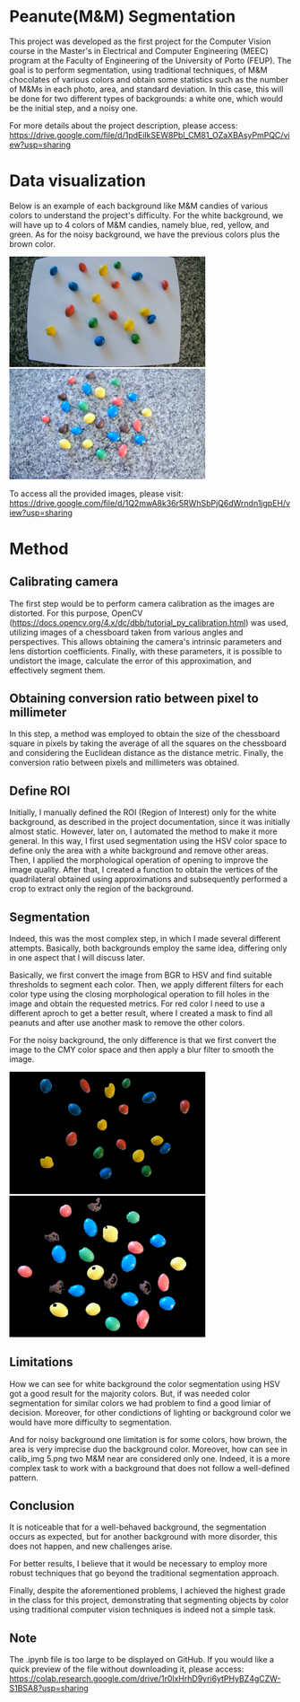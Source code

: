 # Peanute(M&M) Segmentation

This project was developed as the first project for the Computer Vision course in the Master's in Electrical and Computer Engineering (MEEC) program at the Faculty of Engineering of the University of Porto (FEUP). The goal is to perform segmentation, using traditional techniques, of M&M chocolates of various colors and obtain some statistics such as the number of M&Ms in each photo, area, and standard deviation. In this case, this will be done for two different types of backgrounds: a white one, which would be the initial step, and a noisy one.

For more details about the project description, please access: https://drive.google.com/file/d/1pdEiIkSEW8Pbl_CM81_OZaXBAsyPmPQC/view?usp=sharing

# Data visualization

Below is an example of each background like M&M candies of various colors to understand the project's difficulty. For the white background, we will have up to 4 colors of M&M candies, namely blue, red, yellow, and green. As for the noisy background, we have the previous colors plus the brown color.

<p float="middle">
    <img src="images/White Background.png" alt="White background" width="350"/>
    <img src="images/Noisy Background.png" alt="Noisy background" width="350"/>
</p>

To access all the provided images, please visit: https://drive.google.com/file/d/1Q2mwA8k36r5RWhSbPjQ6dWrndn1jgpEH/view?usp=sharing

# Method

## Calibrating camera

The first step would be to perform camera calibration as the images are distorted. For this purpose, OpenCV (https://docs.opencv.org/4.x/dc/dbb/tutorial_py_calibration.html) was used, utilizing images of a chessboard taken from various angles and perspectives. This allows obtaining the camera's intrinsic parameters and lens distortion coefficients. Finally, with these parameters, it is possible to undistort the image, calculate the error of this approximation, and effectively segment them.

## Obtaining conversion ratio between pixel to millimeter

In this step, a method was employed to obtain the size of the chessboard square in pixels by taking the average of all the squares on the chessboard and considering the Euclidean distance as the distance metric. Finally, the conversion ratio between pixels and millimeters was obtained.

## Define ROI

Initially, I manually defined the ROI (Region of Interest) only for the white background, as described in the project documentation, since it was initially almost static. However, later on, I automated the method to make it more general. In this way, I first used segmentation using the HSV color space to define only the area with a white background and remove other areas. Then, I applied the morphological operation of opening to improve the image quality. After that, I created a function to obtain the vertices of the quadrilateral obtained using approximations and subsequently performed a crop to extract only the region of the background.

## Segmentation

Indeed, this was the most complex step, in which I made several different attempts. Basically, both backgrounds employ the same idea, differing only in one aspect that I will discuss later.

Basically, we first convert the image from BGR to HSV and find suitable thresholds to segment each color. Then, we apply different filters for each color type using the closing morphological operation to fill holes in the image and obtain the requested metrics. For red color I need to use a different aproch to get a better result, where I created a mask to find all peanuts and after use another mask to remove the other colors.

For the noisy background, the only difference is that we first convert the image to the CMY color space and then apply a blur filter to smooth the image.

<p float="middle">
    <img src="images/White Background - Segmented.png" alt="White background segmented" width="350"/>
    <img src="images/Noisy Background - Segmented.png" alt="Noisy background segmented" width="350"/>
</p>


## Limitations

How we can see for white background the color segmentation using HSV got a good result for the majority colors. But, if was needed color segmentation for similar colors we had problem to find a good limiar of decision. Moreover, for other condictions of lighting or background color we would have more difficulty to segmentation.

And for noisy background one limitation is for some colors, how brown, the area is very imprecise duo the background color. Moreover, how can see in calib_img 5.png two M&M near are considered only one. Indeed, it is a more complex task to work with a background that does not follow a well-defined pattern.

## Conclusion

It is noticeable that for a well-behaved background, the segmentation occurs as expected, but for another background with more disorder, this does not happen, and new challenges arise.

For better results, I believe that it would be necessary to employ more robust techniques that go beyond the traditional segmentation approach.

Finally, despite the aforementioned problems, I achieved the highest grade in the class for this project, demonstrating that segmenting objects by color using traditional computer vision techniques is indeed not a simple task.

## Note

The .ipynb file is too large to be displayed on GitHub. If you would like a quick preview of the file without downloading it, please access: https://colab.research.google.com/drive/1r0lxHrhD9yri6ytPHyBZ4gCZW-S1BSA8?usp=sharing
